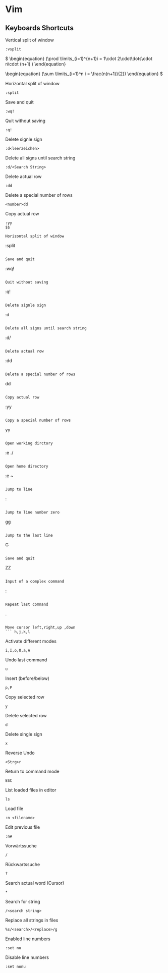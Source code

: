 # Vim

## Keyboards Shortcuts

Vertical split of window
``` 
:vsplit		
``` 

$
\begin{equation}
\(\prod \limits_{i=1}^{n+1}i = 1\cdot 2\cdot\dots\cdot n\cdot (n+1) \)
\end{equation}

\begin{equation}
\(\sum \limits_{i=1}^n i = \frac{n(n+1)}{2}\)
\end{equation}
$

Horizontal split of window
```	
:split				
``` 

Save and quit
```	
:wq!				
``` 

Quit without saving
```	
:q!				
``` 

Delete signle sign
```	
:d<leerzeichen>			
``` 

Delete all signs until search string
```	
:d/<Search String>		
``` 

Delete actual row
```	
:dd				
``` 

Delete a special number of rows
```	
<number>dd			
``` 

Copy actual row
```	
:yy				
$$

Horizontal split of window
```	
:split				
``` 

Save and quit
```	
:wq!				
``` 

Quit without saving
```	
:q!				
``` 

Delete signle sign
```	
:d<leerzeichen>			
``` 

Delete all signs until search string
```	
:d/<Search String>		
``` 

Delete actual row
```	
:dd				
``` 

Delete a special number of rows
```	
<number>dd			
``` 

Copy actual row
```	
:yy				
``` 

Copy a special number of rows
```	
<number>yy			
``` 

Open working dirctory
```
:e ./				
``` 

Open home directory
```	
:e ~				
``` 

Jump to line
```	
:<number>			
``` 

Jump to line number zero
```	
gg				
``` 

Jump to the last line
```	
G				
``` 

Save and quit
```
ZZ				
``` 

Input of a complex command
```	
:				
``` 

Repeat last command
```	
.				
``` 

Move cursor left,right,up ,down
```	h,j,k,l				
``` 

Activate different modes
```	
i,I,o,O,a,A			
``` 

Undo last command
```
u				
``` 

Insert (before/below)
```	
p,P				
``` 

Copy selected row
```	
y				
``` 

Delete selected row
```	
d				
``` 

Delete single sign
```
x				
``` 

Reverse Undo
```	
<Strg>r				
``` 

Return to command mode
```	
ESC				
``` 

List loaded files in editor
```	
ls				
``` 

Load file
```	
:n <filename>			
``` 

Edit previous file
```	
:n# 				
``` 

Vorwärtssuche
```	
/				
``` 

Rückwartssuche
```	
?				
``` 

Search actual word (Cursor)
```
*				
``` 

Search for string
```	
/<search string>		
``` 

Replace all strings in files
```	
%s/<search>/<replace>/g		
``` 

Enabled line numbers
```	
:set nu				
``` 

Disable line numbers
```	
:set nonu			
``` 
